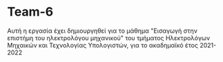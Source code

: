 # Team-6

Αυτή η εργασία έχει δημιουργηθεί για το μάθημα "Εισαγωγή στην επιστήμη του ηλεκτρολόγου μηχανικού" του τμήματος Ηλεκτρολόγων Μηχαικών και Τεχνολογίας Υπολογιστών, για το ακαδημαϊκό έτος 2021-2022
